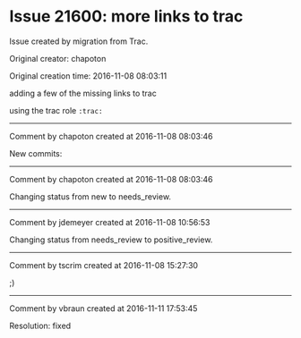# Issue 21600: more links to trac

Issue created by migration from Trac.

Original creator: chapoton

Original creation time: 2016-11-08 08:03:11

adding a few of the missing links to trac

using the trac role `:trac:`


---

Comment by chapoton created at 2016-11-08 08:03:46

New commits:


---

Comment by chapoton created at 2016-11-08 08:03:46

Changing status from new to needs_review.


---

Comment by jdemeyer created at 2016-11-08 10:56:53

Changing status from needs_review to positive_review.


---

Comment by tscrim created at 2016-11-08 15:27:30

;)


---

Comment by vbraun created at 2016-11-11 17:53:45

Resolution: fixed
